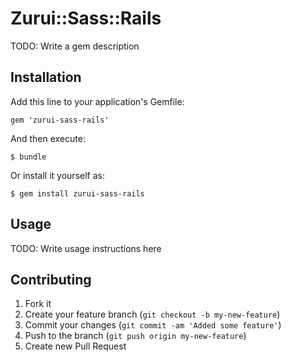 # Zurui::Sass::Rails

TODO: Write a gem description

## Installation

Add this line to your application's Gemfile:

    gem 'zurui-sass-rails'

And then execute:

    $ bundle

Or install it yourself as:

    $ gem install zurui-sass-rails

## Usage

TODO: Write usage instructions here

## Contributing

1. Fork it
2. Create your feature branch (`git checkout -b my-new-feature`)
3. Commit your changes (`git commit -am 'Added some feature'`)
4. Push to the branch (`git push origin my-new-feature`)
5. Create new Pull Request

